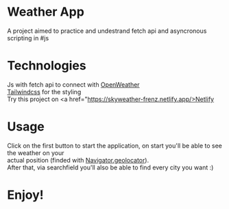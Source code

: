 # Weather App <WIP>

A project aimed to practice and undestrand fetch api and asyncronous scripting in #js </br>
# Technologies </br>
Js with fetch api to connect with <a href="https://openweathermap.org/">OpenWeather</a> <br>
<a href="https://tailwindcss.com">Tailwindcss</a> for the styling</br>
Try this project on <a href="https://skyweather-frenz.netlify.app/>Netlify</a><br>
# Usage #
Click on the first button to start the application, on start you'll be able to see the weather on your<br>
actual position (finded with <a href="https://developer.mozilla.org/en-US/docs/Web/API/Navigator/geolocation">Navigator.geolocator</a>).<br>
After that, via searchfield you'll also be able to find every city you want :)
 
# Enjoy! #
